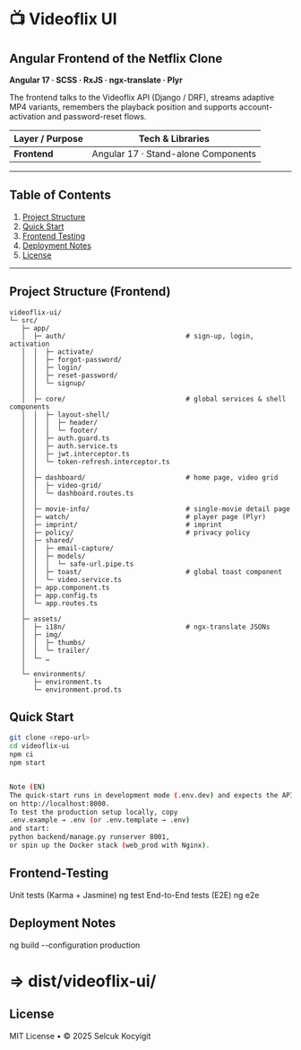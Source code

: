 # 📺 Videoflix UI

## Angular Frontend of the Netflix Clone

**Angular 17 · SCSS · RxJS · ngx-translate · Plyr**

The frontend talks to the Videoflix API (Django / DRF), streams adaptive MP4
variants, remembers the playback position and supports account-activation and
password-reset flows.

| Layer / Purpose | Tech & Libraries                    |
| --------------- | ----------------------------------- |
| **Frontend**    | Angular 17 · Stand-alone Components |

---

## Table of Contents

1. [Project Structure](#project-structure)
2. [Quick Start](#quick-start)
3. [Frontend Testing](#frontend-testing)
4. [Deployment Notes](#deployment-notes)
5. [License](#license)

---

## Project Structure (Frontend)

```text
videoflix-ui/
└─ src/
   ├─ app/
   │  ├─ auth/                              # sign-up, login, activation
   │  │  ├─ activate/
   │  │  ├─ forgot-password/
   │  │  ├─ login/
   │  │  ├─ reset-password/
   │  │  └─ signup/
   │  │
   │  ├─ core/                              # global services & shell components
   │  │  ├─ layout-shell/
   │  │  │  ├─ header/
   │  │  │  └─ footer/
   │  │  ├─ auth.guard.ts
   │  │  ├─ auth.service.ts
   │  │  ├─ jwt.interceptor.ts
   │  │  └─ token-refresh.interceptor.ts
   │  │
   │  ├─ dashboard/                         # home page, video grid
   │  │  ├─ video-grid/
   │  │  └─ dashboard.routes.ts
   │  │
   │  ├─ movie-info/                        # single-movie detail page
   │  ├─ watch/                             # player page (Plyr)
   │  ├─ imprint/                           # imprint
   │  ├─ policy/                            # privacy policy
   │  ├─ shared/
   │  │  ├─ email-capture/
   │  │  ├─ models/
   │  │  │  └─ safe-url.pipe.ts
   │  │  ├─ toast/                          # global toast component
   │  │  └─ video.service.ts
   │  ├─ app.component.ts
   │  ├─ app.config.ts
   │  └─ app.routes.ts
   │
   ├─ assets/
   │  ├─ i18n/                              # ngx-translate JSONs
   │  ├─ img/
   │  │  ├─ thumbs/
   │  │  └─ trailer/
   │  └─ …
   │
   └─ environments/
      ├─ environment.ts
      └─ environment.prod.ts
```

## Quick Start

```bash
git clone <repo-url>
cd videoflix-ui
npm ci
npm start


Note (EN)
The quick-start runs in development mode (.env.dev) and expects the API
on http://localhost:8000.
To test the production setup locally, copy
.env.example → .env (or .env.template → .env)
and start:
python backend/manage.py runserver 8001,
or spin up the Docker stack (web_prod with Nginx).


```

## Frontend-Testing

Unit tests (Karma + Jasmine) ng test
End-to-End tests (E2E) ng e2e

## Deployment Notes

ng build --configuration production

# ⇒ dist/videoflix-ui/

## License

MIT License • © 2025 Selcuk Kocyigit